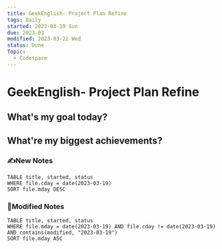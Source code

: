 ```yaml
---
title: GeekEnglish- Project Plan Refine
tags: Daily
started: 2023-03-19 Sun
due: 2023-03
modified: 2023-03-22 Wed
status: Done
Topic:
  - Codespace
---
```

# GeekEnglish- Project Plan Refine
## What's my goal today?


## What're my biggest achievements?
### ✍️New Notes

```dataview
TABLE title, started, status
WHERE file.cday = date(2023-03-19)
SORT file.mday DESC
```

### 📝Modified Notes

```dataview
TABLE title, started, status
WHERE file.mday = date(2023-03-19) AND file.cday != date(2023-03-19) AND contains(modified, "2023-03-19")
SORT file.mday ASC
```